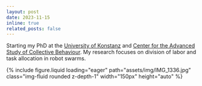 ```yaml
---
layout: post
date: 2023-11-15
inline: true
related_posts: false
---
```


Starting my PhD at the <a href='https://www.uni-konstanz.de'>University of Konstanz</a> and <a href='https://www.exc.uni-konstanz.de/collective-behaviour/'>Center for the Advanced Study of Collective Behaviour</a>. My research focuses on division of labor and task allocation in robot swarms.
<div class="mt-3">
    {% include figure.liquid loading="eager" path="assets/img/IMG_1336.jpg" class="img-fluid rounded z-depth-1" width="150px" height="auto" %}
</div>
